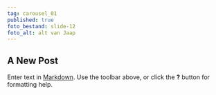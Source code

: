 ```yaml
---
tag: carousel_01
published: true
foto_bestand: slide-12
foto_alt: alt van Jaap
---
```

## A New Post

Enter text in [Markdown](http://daringfireball.net/projects/markdown/). Use the toolbar above, or click the **?** button for formatting help.
